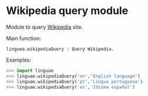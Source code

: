 # Wikipedia query module

Module to query [Wikipedia](https://www.wikipedia.org/) site.

Main function:

```
linguea.wikipediaQuery : Query Wikipedia.
```

Examples:

```python
>>> import linguae
>>> linguae.wikipediaQuery('en','English language')
>>> linguae.wikipediaQuery('pt','Língua portuguesa')
>>> linguae.wikipediaQuery('es','Idioma español')
```
